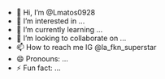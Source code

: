 - 👋 Hi, I’m @Lmatos0928
- 👀 I’m interested in ...
- 🌱 I’m currently learning ...
- 💞️ I’m looking to collaborate on ...
- 📫 How to reach me IG @la_fkn_superstar
- 😄 Pronouns: ...
- ⚡ Fun fact: ...

<!---
Lmatos0928/Lmatos0928 is a ✨ special ✨ repository because its `README.md` (this file) appears on your GitHub profile.
You can click the Preview link to take a look at your changes.
--->
